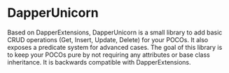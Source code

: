# DapperUnicorn
Based on DapperExtensions, DapperUnicorn is a small library to add basic CRUD operations (Get, Insert, Update, Delete) for your POCOs. It also exposes a predicate system for advanced cases. The goal of this library is to keep your POCOs pure by not requiring any attributes or base class inheritance. It is backwards compatible with DapperExtensions.

